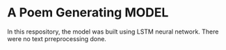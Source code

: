 # A Poem Generating MODEL
 In this respository, the model was built using LSTM neural network.
 There were no text prreprocessing done.
